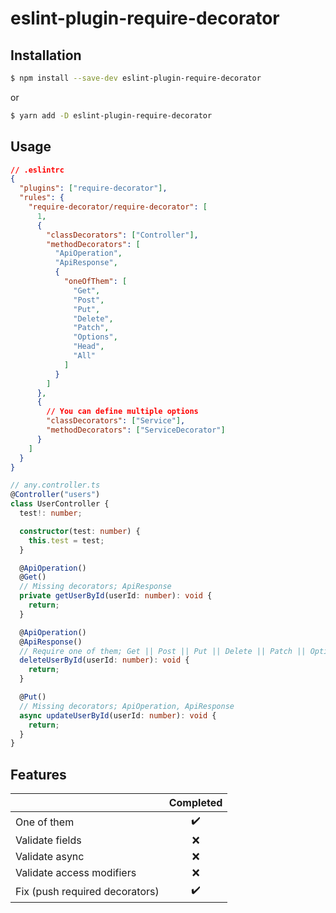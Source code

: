 # eslint-plugin-require-decorator

## Installation

```bash
$ npm install --save-dev eslint-plugin-require-decorator
```

or

```bash
$ yarn add -D eslint-plugin-require-decorator
```

## Usage

```json
// .eslintrc
{
  "plugins": ["require-decorator"],
  "rules": {
    "require-decorator/require-decorator": [
      1,
      {
        "classDecorators": ["Controller"],
        "methodDecorators": [
          "ApiOperation",
          "ApiResponse",
          {
            "oneOfThem": [
              "Get",
              "Post",
              "Put",
              "Delete",
              "Patch",
              "Options",
              "Head",
              "All"
            ]
          }
        ]
      },
      {
        // You can define multiple options
        "classDecorators": ["Service"],
        "methodDecorators": ["ServiceDecorator"]
      }
    ]
  }
}
```

```typescript
// any.controller.ts
@Controller("users")
class UserController {
  test!: number;

  constructor(test: number) {
    this.test = test;
  }

  @ApiOperation()
  @Get()
  // Missing decorators; ApiResponse
  private getUserById(userId: number): void {
    return;
  }

  @ApiOperation()
  @ApiResponse()
  // Require one of them; Get || Post || Put || Delete || Patch || Options || Head || All
  deleteUserById(userId: number): void {
    return;
  }

  @Put()
  // Missing decorators; ApiOperation, ApiResponse
  async updateUserById(userId: number): void {
    return;
  }
}
```

## Features

|                                | Completed |
| ------------------------------ | :-------: |
| One of them                    |    ✔️     |
| Validate fields                |    ❌     |
| Validate async                 |    ❌     |
| Validate access modifiers      |    ❌     |
| Fix (push required decorators) |    ✔️     |

